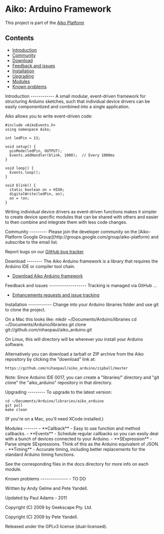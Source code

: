 Aiko: Arduino Framework
=======================

This project is part of the
[Aiko Platform](https://sites.google.com/site/aikoplatform)

Contents
--------
- [Introduction](#introduction)
- [Community](#community)
- [Download](#download)
- [Feedback and issues](#feedback)
- [Installation](#installation)
- [Upgrading](#upgrading)
- [Modules](#modules)
- [Known problems](#problems)

<a name="introduction" />
Introduction
------------
A small modular, event-driven framework for structuring Arduino
sketches, such that individual device drivers can be easily
componentized and combined into a single application.

Aiko allows you to write event-driven code:

    #include <AikoEvents.h>
    using namespace Aiko;

    int ledPin = 13;

    void setup() {
      pinMode(ledPin, OUTPUT);
      Events.addHandler(blink, 1000);  // Every 1000ms
    }

    void loop() {
      Events.loop();
    }

    void blink() {
      static boolean on = HIGH;
      digitalWrite(ledPin, on);
      on = !on;
    }

Writing individual device drivers as event-driven functions makes it
simpler to create device specific modules that can be shared with others
and easier to then combine and integrate them with less code changes.

<a name="community" />
Community
---------
Please join the developer community on the
[Aiko-Platform Google Group](http://groups.google.com/group/aiko-platform)
and subscribe to the email list.

Report bugs on our
[GitHub bug tracker](http://github.com/geekscape/aiko_arduino/issues)

<a name="download" />
Download
--------
The Aiko Arduino framework is a library that requires the Arduino IDE or
compiler tool chain.

- [Download Aiko Arduino framework](git://github.com/nihaopaul/aiko_arduino.git)

<a name="feedback" />
Feedback and issues
-------------------
Tracking is managed via GitHub ...

- [Enhancements requests and issue tracking](https://github.com/geekscape/aiko_arduino/issues)

<a name="installation" />
Installation
------------
Change into your Arduino libraries folder and use git to clone the project.

On a Mac this looks like:
    mkdir ~/Documents/Arduino/libraries
    cd ~/Documents/Arduino/libraries
    git clone git://github.com/nihaopaul/aiko_arduino.git

On Linux, this will directory will be wherever you install your Arduino
software.

Alternatively you can download a tarball or ZIP archive from the Aiko
repository by clicking the "download" link at:

    https://github.com/nihaopaul/aiko_arduino/zipball/master

Note: Since Arduino IDE 0017, you can create a "libraries/" directory and
"git clone" the "aiko_arduino" repository in that directory.

<a name="upgrading" />
Upgrading
---------
To upgrade to the latest version:

    cd ~/Documents/Arduino/libraries/aiko_arduino
    git pull
    make clean

(If you're on a Mac, you'll need XCode installed.)

<a name="modules" />
Modules
-------
- **Callback** - Easy to use function and method callbacks.
- **Events** - Schedule regular callbacks so you can easily deal with
  a bunch of devices connected to your Arduino.
- **SExpression** - Parse simple SExpressions. Think of this as the
  Arduino equivalent of JSON.
- **Timing** - Accurate timing, including better replacements for the
  standard Arduino timing functions.

See the corresponding files in the docs directory for more info on each module.

<a name="problems" />
Known problems
--------------
- TO DO

Written by Andy Gelme and Pete Yandell.

Updated by Paul Adams - 2011

Copyright (C) 2009 by Geekscape Pty. Ltd.

Copyright (C) 2009 by Pete Yandell.

Released under the GPLv3 license (dual-licensed).
